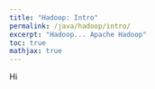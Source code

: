 ```yaml
---
title: "Hadoop: Intro"
permalink: /java/hadoop/intro/
excerpt: "Hadoop... Apache Hadoop"
toc: true
mathjax: true
---
```



Hi 
